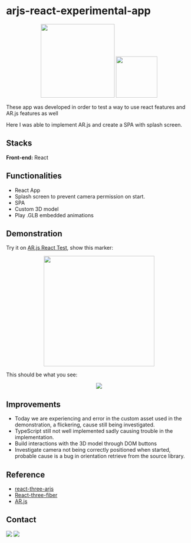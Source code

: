 
# arjs-react-experimental-app

<p align="center" >
 <img src="https://ar-js-org.github.io/AR.js-Docs/logo.png" width=200/>
 <img src="https://www.tshirtgeek.com.br/wp-content/uploads/2021/03/com015.jpg" width=112/>
</p>

These app was developed in order to test a way to use react features and AR.js features as well

Here I was able to implement AR.js and create a SPA with splash screen.


## Stacks

**Front-end:** React


## Functionalities

- React App
- Splash screen to prevent camera permission on start.
- SPA
- Custom 3D model
- Play .GLB embedded animations



## Demonstration

Try it on [AR.js React Test](https://arjs-react-test.vercel.app), show this marker:

<p align="center">
 <img src="https://user-images.githubusercontent.com/60658855/173499194-73520eb9-3e30-4163-bb2c-a35eebf1b69e.png" width=300 />
</p>

This should be what you see:

<p align="center">
<img src="https://user-images.githubusercontent.com/60658855/173495185-871a4655-7776-46e8-b98a-428aec25f585.gif" />
</p>

## Improvements

- Today we are experiencing and error in the custom asset used in the demonstration, 
a flickering, cause still being investigated.
- TypeScript still not well implemented sadly causing trouble in the implementation.
- Build interactions with the 3D model through DOM buttons
- Investigate camera not being correctly positioned when started, probable cause is
a bug in orientation retrieve from the source library.
 




## Reference

 - [react-three-arjs](https://github.com/artcom/react-three-arjs/tree/main)
 - [React-three-fiber](https://docs.pmnd.rs/react-three-fiber/getting-started/introduction)
 - [AR.js](https://ar-js-org.github.io/AR.js-Docs/)


## Contact

<p>
<a href="www.fiverr.com/rafelis"><img src="https://img.shields.io/badge/Fiverr-gree"/></a>
<a href="mailto:rafaelheros80@gmail.com"><img src="https://img.shields.io/badge/Gmail-red"/></a>
</p>
